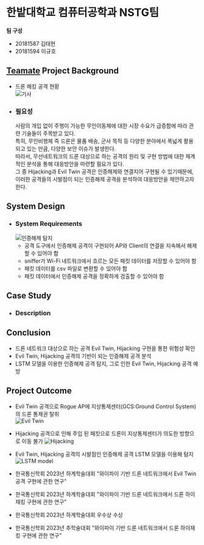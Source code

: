 # 한밭대학교 컴퓨터공학과 NSTG팀

**팀 구성**
- 20181587 김태현
- 20181594 이규호

## <u>Teamate</u> Project Background
- 드론 해킹 공격 현황  
  ![기사](https://github.com/HBNU-SWUNIV/come-capstone23-nstg/assets/121182760/e33e6234-01b9-493f-a2f5-62811af1240e)
  
- ### 필요성
  사람의 개입 없이 주행이 가능한 무인이동체에 대한 시장 수요가 급증함에 따라 관련 기술들이 주목받고 있다.  
  특히, 무인비행체 즉 드론은 물품 배송, 군사 목적 등 다양한 분야에서 폭넓게 활용되고 있는 만큼, 다양한 보안 이슈가 발생한다.  
  따라서, 무선네트워크의 드론 대상으로 하는 공격의 원리 및 구현 방법에 대한 체계적인 분석을 통해 대응방안을 마련할 필요가 있다.  
  그 중 Hijacking과 Evil Twin 공격은 인증해제와 연결지어 구현될 수 있기때문에, 이러한 공격들의 시발점이 되는 인증해제 공격을 분석하여 대응방안을 제안하고자 한다.
  
## System Design
  - ### System Requirements
    ![인증해제 탐지](https://github.com/HBNU-SWUNIV/come-capstone23-nstg/assets/121182760/daa52acd-5fd1-46c7-b40e-fab2052b40f7)  
    - 공격 도구에서 인증해제 공격이 구현되어 AP와 Client의 연결을 지속해서 해제할 수 있어야 함
    - sniffer가 Wi-Fi 네트워크에서 흐르는 모든 패킷 데이터를 저장할 수 있어야 함
    - 패킷 데이터를 csv 파일로 변환할 수 있어야 함
    - 패킷 데이터에서 인증해제 공격을 정확하게 검출할 수 있어야 함
    
## Case Study
  - ### Description
  
  
## Conclusion
  - 드론 네트워크 대상으로 하는 공격 Evil Twin, Hijacking 구현을 통한 위험성 확인
  - Evil Twin, Hijacking 공격의 기반이 되는 인증해제 공격 분석
  - LSTM 모델을 이용한 인증해제 공격 탐지, 그로 인한 Evil Twin, Hijacking 공격 예방
    
  
## Project Outcome
- Evil Twin 공격으로 Rogue AP에 지상통제센터(GCS:Ground Control System)의 드론 통제권 탈취  
![Evil Twin](https://github.com/HBNU-SWUNIV/come-capstone23-nstg/assets/83878234/110e952d-4b1c-4ade-8cd2-e58bb427a52c)

- Hijacking 공격으로 인해 주입 된 패킷으로 드론이 지상통제센터가 의도한 방향으로 이동 불가
![Hijacking](https://github.com/HBNU-SWUNIV/come-capstone23-nstg/assets/83878234/65a919a4-1933-4601-aba4-6c44245c0ebe)

- Evil Twin, Hijacking 공격의 시발점인 인증해제 공격 LSTM 모델을 이용해 탐지
![LSTM model](https://github.com/HBNU-SWUNIV/come-capstone23-nstg/assets/83878234/e8b5812d-68b5-4822-a0e1-8f20581afbd0)


- 한국통신학회 2023년 하계학술대회 "와이파이 기반 드론 네트워크에서 Evil Twin 공격 구현에 관한 연구"
- 한국통신학회 2023년 하계학술대회 "와이파이 기반 드론 네트워크에서 드론 하이재킹 구현에 관한 연구"
- 한국통신학회 2023년 하계학술대회 우수상 수상
- 한국통신학회 2023년 추학술대회 "와이파이 기반 드론 네트워크에서 드론 하이재킹 구현에 관한 연구"
